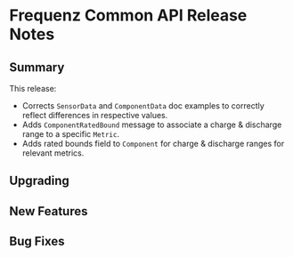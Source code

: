 # Frequenz Common API Release Notes

## Summary
This release:
* Corrects `SensorData` and `ComponentData` doc examples
  to correctly reflect differences in respective values.
* Adds `ComponentRatedBound` message to associate a charge & discharge range
  to a specific `Metric`.
* Adds rated bounds field to `Component` for charge & discharge
  ranges for relevant metrics.


## Upgrading

<!-- Here goes notes on how to upgrade from previous versions, including deprecations and what they should be replaced with -->

## New Features

<!-- Here goes the main new features and examples or instructions on how to use them -->

## Bug Fixes

<!-- Here goes notable bug fixes that are worth a special mention or explanation -->
